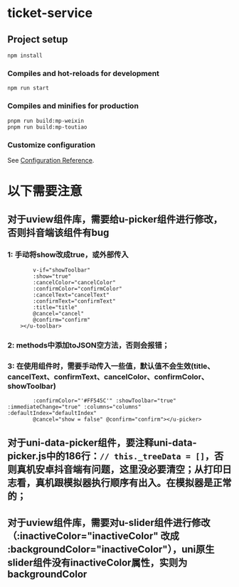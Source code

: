 # ticket-service

## Project setup
```
npm install
```

### Compiles and hot-reloads for development
```
npm run start
```

### Compiles and minifies for production
```
pnpm run build:mp-weixin
pnpm run build:mp-toutiao
```

### Customize configuration
See [Configuration Reference](https://cli.vuejs.org/config/).


# 以下需要注意
## 对于uview组件库，需要给u-picker组件进行修改，否则抖音端该组件有bug
### 1: 手动将show改成true，或外部传入
``` <u-toolbar
        v-if="showToolbar"
        :show="true"
        :cancelColor="cancelColor"
        :confirmColor="confirmColor"
        :cancelText="cancelText"
        :confirmText="confirmText"
        :title="title"
        @cancel="cancel"
        @confirm="confirm"
    ></u-toolbar> 
```
### 2: methods中添加toJSON空方法，否则会报错；
### 3: 在使用组件时，需要手动传入一些值，默认值不会生效(title、cancelText、confirmText、cancelColor、confirmColor、showToolbar)
``` <u-picker :show="show" ref="uPicker" :title="'请选择'" :cancelText="'取消'" :confirmText="'确认'" :cancelColor="'#999999'"
        :confirmColor="'#FF545C'" :showToolbar="true" :immediateChange="true" :columns="columns" :defaultIndex="defaultIndex"
        @cancel="show = false" @confirm="confirm"></u-picker> 
```

## 对于uni-data-picker组件，要注释uni-data-picker.js中的186行：``` // this._treeData = [] ```，否则真机安卓抖音端有问题，这里没必要清空；从打印日志看，真机跟模拟器执行顺序有出入。在模拟器是正常的；

## 对于uview组件库，需要对u-slider组件进行修改（:inactiveColor="inactiveColor" 改成 :backgroundColor="inactiveColor"），uni原生slider组件没有inactiveColor属性，实则为backgroundColor
